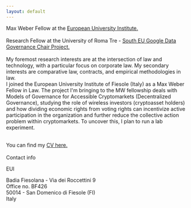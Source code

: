 ```yaml
---
layout: default
---
```



Max Weber Fellow at the <a class="a1" href="https://me.eui.eu/vanessa-villanueva-collao/" target="_blank"> European University Institute.</a> 
<br>
<br>
Research Fellow at the University of Roma Tre -  <a class="a1" href="https://southeugooglechair.com/" target="_blank">  South EU Google Data Governance Chair Project.</a>
<br>
<br>
My foremost research interests are at the intersection of law and technology, with a particular focus on corporate law. My secondary interests are comparative law, contracts, and empirical methodologies in law.
<br> 
I joined the European University Institute of Fiesole (Italy) as a Max Weber Fellow in Law. The project I'm bringing to the MW fellowship deals with Models of Governance for Accessible Cryptomarkets (Decentralized Governance), studying the role of wireless investors (cryptoasset holders) and how dividing economic rights from voting rights can incentivize active participation in the organization and further reduce the collective action problem within cryptomarkets. To uncover this, I plan to run a lab experiment.
<br>

<br>
You can find my <a href="/assets/VanessaVillanuevaCollaoCV_Nov_2023.pdf" target="_blank">CV here.</a> 

<br>

<br>
Contact info 
<br>


<i class="fa fa-home"></i> EUI

Badia Fiesolana - Via dei Roccettini 9 
<br>
Office no. BF426
<br>
50014 - San Domenico di Fiesole (FI)
<br>
Italy





<br>
<br>


